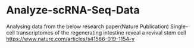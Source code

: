 # Analyze-scRNA-Seq-Data
Analysing data from the below research paper(Nature Publication)
Single-cell transcriptomes of the regenerating intestine reveal a revival stem cell
https://www.nature.com/articles/s41586-019-1154-y
